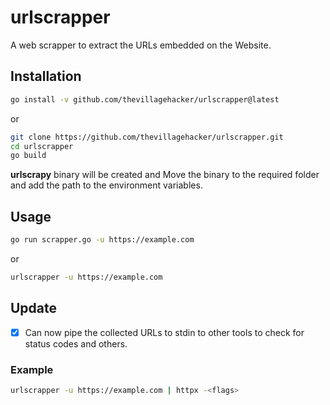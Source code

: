 # urlscrapper
A web scrapper to extract the URLs embedded on the Website.

## Installation

```sh
go install -v github.com/thevillagehacker/urlscrapper@latest
```

or
              
```sh
git clone https://github.com/thevillagehacker/urlscrapper.git
cd urlscrapper
go build
```
**urlscrapy** binary will be created and Move the binary to the required folder and add the path to the environment variables.

## Usage
```sh
go run scrapper.go -u https://example.com
```

or

```sh
urlscrapper -u https://example.com
```

## Update
- [x] Can now pipe the collected URLs to stdin to other tools to check for status codes and others.

### Example
```sh
urlscrapper -u https://example.com | httpx -<flags>
```
